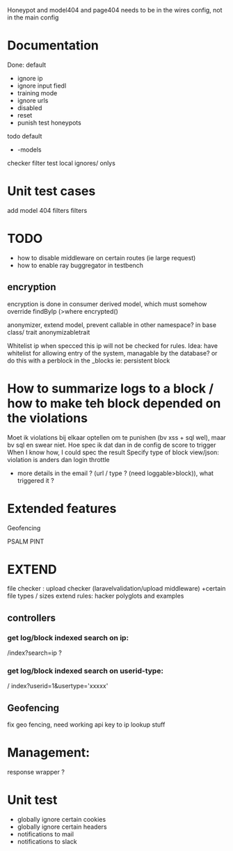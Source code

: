 Honeypot and model404 and page404 needs to be in the wires config, not in the main config


# Documentation
Done:
default
- ignore ip
- ignore input fiedl
- training mode
- ignore urls
- disabled
- reset
- punish
  test honeypots


todo
default
- -models

checker filter test
local ignores/ onlys

# Unit test cases

add model 404 filters filters

# TODO
- how to disable middleware on certain routes (ie large request)
- how to enable ray buggregator in testbench

## encryption
encryption is done in consumer derived model, which must somehow override findByIp (>where encrypted()


anonymizer, extend model, prevent callable in other namespace? in base class/ trait anonymizabletrait



Whitelist ip when specced this ip will not be checked for rules. Idea: have whitelist for allowing entry of the system, managable by the database?
or do this with a perblock in the _blocks ie: persistent block

# How to summarize logs to a block / how to make teh block depended on the violations
Moet ik violations bij elkaar optellen om te punishen (bv xss + sql wel), maar bv sql en swear niet.
Hoe spec ik dat dan in de config de score to trigger
When I know how, I could spec the result
Specify type of block view/json:  violation is anders dan login throttle
- more details in the email ? (url / type ? (need loggable>block)), what triggered it ?

# Extended features
Geofencing

PSALM
PINT


# EXTEND
file checker : upload checker (laravelvalidation/upload middleware) +certain file types / sizes
extend rules: hacker polyglots and examples

## controllers
### get log/block indexed search on ip:
/index?search=ip ?
### get log/block indexed search on userid-type:
/ index?userid=1&usertype='xxxxx'

## Geofencing
fix geo fencing, need working api key to ip lookup stuff

# Management:
response wrapper ?


# Unit test
- globally ignore certain cookies
- globally ignore certain headers
- notifications to mail
- notifications to slack
